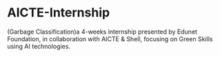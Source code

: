 # AICTE-Internship
(Garbage Classification)a 4-weeks internship presented by Edunet Foundation, in collaboration with AICTE &amp; Shell, focusing on Green Skills using AI technologies.
